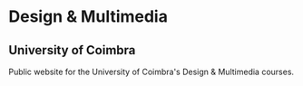 # Design & Multimedia #
## University of Coimbra ##

Public website for the University of Coimbra's Design &amp; Multimedia courses.

